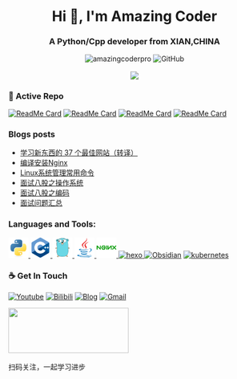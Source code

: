 <h1 align="center">Hi 👋, I'm Amazing Coder</h1>
<h3 align="center">A Python/Cpp developer from XIAN,CHINA</h3>

<p align="center"> <img src="https://komarev.com/ghpvc/?username=amazingcoderpro&label=Profile%20views&color=3399FF&style=flat" alt="amazingcoderpro" /> 



  <img alt="GitHub" src="https://img.shields.io/badge/dynamic/json?logo=github&label=GitHub+Followers&labelColor=282c34&color=E5FFCC&query=%24.data.totalSubs&url=https%3A%2F%2Fapi.spencerwoo.com%2Fsubstats%2F%3Fsource%3Dgithub%26queryKey%3Damazingcoderpro&longCache=true"/>
 
</p>



<p align="center"> 
<img align="center" src="https://github-readme-stats-git-masterrstaa-rickstaa.vercel.app/api?username=amazingcoderpro&show_icons=true&icon_color=CE1D2D&text_color=718096&bg_color=00000000&hide_title=true&hide_border=true" />
</p>

### 👀 Active Repo

[![ReadMe Card](https://github-readme-stats-git-masterrstaa-rickstaa.vercel.app/api/pin/?username=amazingcoderpro&repo=python-baidusearch)](https://github.com/amazingcoderpro/python-baidusearch)
[![ReadMe Card](https://github-readme-stats-git-masterrstaa-rickstaa.vercel.app/api/pin/?username=amazingcoderpro&repo=simple_interpreter)](https://github.com/amazingcoderpro/simple_interpreter)
[![ReadMe Card](https://github-readme-stats-git-masterrstaa-rickstaa.vercel.app/api/pin/?username=amazingcoderpro&repo=flight-delay-prediction)](https://github.com/amazingcoderpro/flight-delay-prediction)
[![ReadMe Card](https://github-readme-stats-git-masterrstaa-rickstaa.vercel.app/api/pin/?username=amazingcoderpro&repo=log_config)](https://github.com/amazingcoderpro/log_config)


### Blogs posts
<!-- BLOG-POST-LIST:START -->
- [学习新东西的 37 个最佳网站（转译）](http://amazingcoderpro.github.io/2024/08/30/softskills/%E5%AD%A6%E4%B9%A0%E6%96%B0%E4%B8%9C%E8%A5%BF%E7%9A%84%2037%20%E4%B8%AA%E6%9C%80%E4%BD%B3%E7%BD%91%E7%AB%99(%E8%BD%AC%E8%AF%91)/)
- [编译安装Nginx](http://amazingcoderpro.github.io/2024/08/21/technology/%E7%BC%96%E8%AF%91%E5%AE%89%E8%A3%85Nginx/)
- [Linux系统管理常用命令](http://amazingcoderpro.github.io/2023/10/08/technology/Linux%E7%B3%BB%E7%BB%9F%E7%AE%A1%E7%90%86%E5%B8%B8%E7%94%A8%E5%91%BD%E4%BB%A4/)
- [面试八股之操作系统](http://amazingcoderpro.github.io/2023/10/08/technology/%E9%9D%A2%E8%AF%95%E5%85%AB%E8%82%A1%E4%B9%8B%E6%93%8D%E4%BD%9C%E7%B3%BB%E7%BB%9F/)
- [面试八股之编码](http://amazingcoderpro.github.io/2023/10/08/technology/%E9%9D%A2%E8%AF%95%E5%85%AB%E8%82%A1%E4%B9%8B%E7%BC%96%E7%A0%81/)
- [面试问题汇总](http://amazingcoderpro.github.io/2023/08/19/technology/%E9%9D%A2%E8%AF%95%E9%97%AE%E9%A2%98%E6%B1%87%E6%80%BB/)
<!-- BLOG-POST-LIST:END -->


<h3 align="left">Languages and Tools:</h3>
<p align="left"> <a href="https://www.python.org" target="_blank"> <img src="https://raw.githubusercontent.com/devicons/devicon/master/icons/python/python-original.svg" alt="python" width="40" height="40"/> </a> <a href="https://www.cpluscplus.com" target="_blank"> <img src="https://raw.githubusercontent.com/devicons/devicon/master/icons/cplusplus/cplusplus-original.svg" alt="cplusplus" width="40" height="40"/> </a> <a href="https://golang.org" target="_blank"> <img src="https://raw.githubusercontent.com/devicons/devicon/master/icons/go/go-original.svg" alt="go" width="40" height="40"/> </a> <a href="https://www.java.com" target="_blank"> <img src="https://raw.githubusercontent.com/devicons/devicon/master/icons/java/java-original.svg" alt="java" width="40" height="40"/> </a>  <a href="nginx.org/" target="_blank"> <img src="https://raw.githubusercontent.com/devicons/devicon/master/icons/nginx/nginx-original.svg" alt="nginx" width="40" height="40"/> </a><a href="hexo.io/" target="_blank"> <img src="https://www.vectorlogo.zone/logos/hexoio/hexoio-icon.svg" alt="hexo" width="40" height="40"/> </a>
<a href="https://obsidian.md/" target="_blank"> <img src="https://obsidian.md/favicon.ico" alt="Obsidian" width="40" height="40"/></a>
<a href="https://kubernetes.io" target="_blank"> <img src="https://www.vectorlogo.zone/logos/kubernetes/kubernetes-icon.svg" alt="kubernetes" width="40" height="40"/> </a>  
<!-- <a href="https://pulsar.apache.org/" target="_blank"> <img src="https://pulsar.apache.org/img/logo-black.svg" alt="Pulsar" width="80" height="40"/></a>   -->
</p>




<!-- <p>&nbsp;<img align="center" src="https://github-readme-stats.vercel.app/api?username=amazingcoderpro&show_icons=true&locale=en" alt="amazingcoderpro" /></p> -->


### ☕ Get In Touch
[![Youtube](https://img.shields.io/badge/Youtube-AmazingCoder-green?style=flat&logo=youtube&logoColor=red&labelColor=white)](https://www.youtube.com/@AmazingCoderPro)
[![Bilibili](https://img.shields.io/badge/Bilibili-c13584?style=flat&logo=Bilibili&logoColor=white
)](https://space.bilibili.com/476655387)
[![Blog](https://img.shields.io/badge/Blog-AmazingCoder-blue
)](https://blog.amazingcoder.xyz/)
[![Gmail](https://img.shields.io/badge/-Gmail-c14438?style=flat&logo=Gmail&logoColor=white)](mailto:wcadaydayup@gmail.com)
<br/>

<img src="https://blog.amazingcoder.xyz/images/amaizngcoder_gongzhonghaosouyisou.png" style="width:240px;height:90px;" />
<p>扫码关注，一起学习进步</p>
